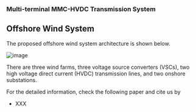 ### Multi-terminal MMC-HVDC Transmission System

## Offshore Wind System

The proposed offshore wind system architecture is shown below.

![image](https://github.com/whyfjsgogogo1/Multi-terminal_MMC-HVDC_Transmission_System/blob/main/Images/Offshore_wind_system.png)

There are three wind farms, three voltage source converters (VSCs), two high voltage direct current (HVDC) transmission lines, and two onshore substations.

For the detailed information, check the following paper and cite us by
- XXX
